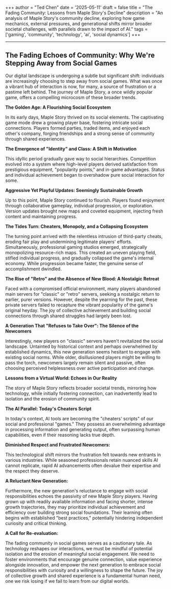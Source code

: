 +++
author = "Ted Chen"
date = '2025-05-11'
draft = false
title = "The Fading Community: Lessons from Maple Story's Decline"
description = "An analysis of Maple Story's community decline, exploring how game mechanics, external pressures, and generational shifts mirror broader societal challenges, with parallels drawn to the impact of AI."
tags = ['gaming', 'community', 'technology', 'ai', 'social dynamics']
+++

---

## The Fading Echoes of Community: Why We're Stepping Away from Social Games

Our digital landscape is undergoing a subtle but significant shift: individuals are increasingly choosing to step away from social games. What was once a vibrant hub of interaction is now, for many, a source of frustration or a pastime left behind. The journey of Maple Story, a once wildly popular game, offers a compelling microcosm of these broader trends.

**The Golden Age: A Flourishing Social Ecosystem**

In its early days, Maple Story thrived on its social elements. The captivating game mode drew a growing player base, fostering intricate social connections. Players formed parties, traded items, and enjoyed each other's company, forging friendships and a strong sense of community through shared experiences.

**The Emergence of "Identity" and Class: A Shift in Motivation**

This idyllic period gradually gave way to social hierarchies. Competition evolved into a system where high-level players derived satisfaction from prestigious equipment, "popularity points," and in-game advantages. Status and individual achievement began to overshadow pure social interaction for some.

**Aggressive Yet Playful Updates: Seemingly Sustainable Growth**

Up to this point, Maple Story continued to flourish. Players found enjoyment through collaborative gameplay, individual progression, or exploration. Version updates brought new maps and coveted equipment, injecting fresh content and maintaining progress.

**The Tides Turn: Cheaters, Monopoly, and a Collapsing Ecosystem**

The turning point arrived with the relentless intrusion of third-party cheats, eroding fair play and undermining legitimate players' efforts. Simultaneously, professional gaming studios emerged, strategically monopolizing resource-rich maps. This created an uneven playing field, stifled individual progress, and gradually collapsed the game's internal economy. While progression became faster, the genuine sense of accomplishment dwindled.

**The Rise of "Retro" and the Absence of New Blood: A Nostalgic Retreat**

Faced with a compromised official environment, many players abandoned main servers for "classic" or "retro" servers, seeking a nostalgic return to earlier, purer versions. However, despite the yearning for the past, these private servers failed to recapture the vibrant popularity of the game's original heyday. The joy of collective achievement and building social connections through shared struggles had largely been lost.

**A Generation That "Refuses to Take Over": The Silence of the Newcomers**

Interestingly, new players on "classic" servers haven't revitalized the social landscape. Untainted by historical context and perhaps overwhelmed by established dynamics, this new generation seems hesitant to engage with existing social norms. While older, disillusioned players might be willing to pass the torch, newcomers largely remain silent and passive, often choosing perceived helplessness over active participation and change.

**Lessons from a Virtual World: Echoes in Our Reality**

The story of Maple Story reflects broader societal trends, mirroring how technology, while initially fostering connection, can inadvertently lead to isolation and the erosion of community spirit.

**The AI Parallel: Today's Cheaters Script**

In today's context, AI tools are becoming the "cheaters' scripts" of our social and professional "games." They possess an overwhelming advantage in processing information and generating output, often surpassing human capabilities, even if their reasoning lacks true depth.

**Diminished Respect and Frustrated Newcomers:**

This technological shift mirrors the frustration felt towards new entrants in various industries. While seasoned professionals retain nuanced skills AI cannot replicate, rapid AI advancements often devalue their expertise and the respect they deserve.

**A Reluctant New Generation:**

Furthermore, the new generation's reluctance to engage with social responsibilities echoes the passivity of new Maple Story players. Having grown up with readily available information and facing shorter, intense growth trajectories, they may prioritize individual achievement and efficiency over building strong social foundations. Their learning often begins with established "best practices," potentially hindering independent curiosity and critical thinking.

**A Call for Re-evaluation:**

The fading community in social games serves as a cautionary tale. As technology reshapes our interactions, we must be mindful of potential isolation and the erosion of meaningful social engagement. We need to foster environments that encourage genuine connection, value experience alongside innovation, and empower the next generation to embrace social responsibilities with curiosity and a willingness to shape the future. The joy of collective growth and shared experience is a fundamental human need, one we risk losing if we fail to learn from our digital worlds.
